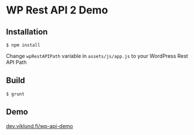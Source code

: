 # WP Rest API 2 Demo

## Installation

`$ npm install`

Change `wpRestAPIPath` variable in `assets/js/app.js` to your WordPress Rest API Path

## Build

`$ grunt`

## Demo

[dev.viklund.fi/wp-api-demo](http://dev.viklund.fi/wp-rest-api/#/)